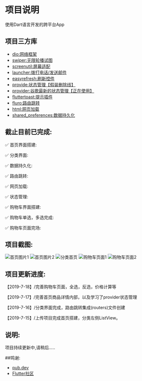 # 项目说明

使用Dart语言开发的跨平台App

## 项目三方库

- [dio:网络框架](https://pub.dev/packages/dio)
- [swiper:无限轮播试图](https://pub.dev/packages/flutter_swiper)
- [screenutil:屏幕适配](https://pub.dev/packages/flutter_screenutil)
- [launcher:拨打电话/发送邮件](https://pub.dev/packages/url_launcher)
- [easyrefresh:刷新控件](https://pub.dev/packages/flutter_easyrefresh)
- [provide:状态管理【假装删除线】](https://pub.dev/packages/provide)
- [provider:谷歌最新的状态管理【正在使用】](https://pub.dev/packages/provider)
- [fluttertoast:提示插件](https://pub.dev/packages/fluttertoast#-readme-tab-)
- [fluro:路由跳转](https://pub.dev/packages/fluro#-installing-tab-)
- [html:网页加载](https://pub.dev/packages/flutter_html#-installing-tab-)
- [shared_preferences:数据持久化](https://pub.dev/packages/shared_preferences#-readme-tab-)

## 截止目前已完成:

✅ 首页界面搭建:

✅ 分类界面:

✅ 数据持久化:

✅ 路由跳转:

✅ 网页加载:

✅ 状态管理:

✅ 购物车界面搭建:

✅ 购物车单选，多选完成:

✅ 购物车页面完场:

## 项目截图:

![首页图片1](https://github.com/ryanranya/flutter_BXSH/blob/master/png/8215A912-1296-4134-BB61-09B40D6AC108.png)
![首页图片2](https://github.com/ryanranya/flutter_BXSH/blob/master/png/E0A7E7ED-CCED-4D8C-B961-D8FC2B2EBCCA.png)
![分类首页](https://github.com/ryanranya/flutter_BXSH/blob/master/png/4C017F8B-FEAF-4B41-BFD8-0EB3D758EF3A.png)
![购物车页面1](https://github.com/ryanranya/flutter_BXSH/blob/master/png/786C5988-889D-416A-ACFA-53CB6C5C1C32.png)
![购物车页面2]()

## 项目更新进度:
【2019-7-18】/完善购物车页面，全选，反选，价格计算等

【2019-7-17】/完善首页商品详情内部，以及学习了provider状态管理

【2019-7-16】/分类界面完成，路由跳转集成(routers)文件创建

【2019-7-15】/上传项目完成首页搭建，分类左侧ListView。

## 说明:

项目持续更新中,请稍后.....

##鸣谢:

- [pub.dev](https://pub.dev/flutter/packages?q=)
- [Flutter社区](https://juejin.im/tag/Flutter?utm_source=flutterchina&utm_medium=word&utm_content=btn&utm_campaign=q3_website)

<!--For help getting started with Flutter, view our 
#[online documentation](https://flutter.dev/docs), which offers tutorials, 
#samples, guidance on mobile development, and a full API reference.--!>
